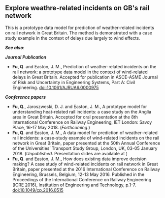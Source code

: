 ## Explore weathre-related incidents on GB's rail network
This is a prototype data model for prediction of weather-related incidents on rail network in Great Britain. The method
is demonstrated with a case study example in the context of delays due largely to wind effects.

***See also*:**

***Journal Publication***

- **Fu, Q**. and Easton, J. M., Prediction of weather-related incidents on the rail network: a prototype data model in 
 the context of wind-related delays in Great Britain. Accepted for publication in ASCE-ASME Journal of Risk and
 Uncertainty in Engineering Systems, Part A: Civil Engineering. [doi:10.1061/AJRUA6.0000975]()

***Conference papers***

- **Fu, Q.**, Jaroszweski, D. J. and Easton, J. M., A prototype model for understanding heat-related rail incidents: 
 a case study on the Anglia area in Great Britain. Accepted for oral presentation at the 8th International Conference 
 on Railway Engineering, IET London: Savoy Place, 16-17 May 2018. (*Forthcoming*.)
- **Fu, Q**. and Easton, J. M., A data model for prediction of weather-related rail incidents: a case-study example of
 wind-related incidents on the rail network in Great Britain, paper presented at the 50th Annual Conference of the
 Universities’ Transport Study Group, London, UK, 03-05 January 2018. (*Unpublished*. Presentation slides are 
 available at []())
- **Fu, Q**. and Easton, J. M., How does existing data improve decision making? A case study of wind-related incidents
 on rail network in Great Britain, paper presented at the 2016 International Conference on Railway Engineering,
 Brussels, Belgium, 12-13 May 2016. Published in the Proceedings of the International Conference on Railway Engineering
 (ICRE 2016), Institution of Engineering and Technology, p.1-7.
 [doi:10.1049/cp.2016.0515](http://mr.crossref.org/iPage?doi=10.1049%2Fcp.2016.0515)